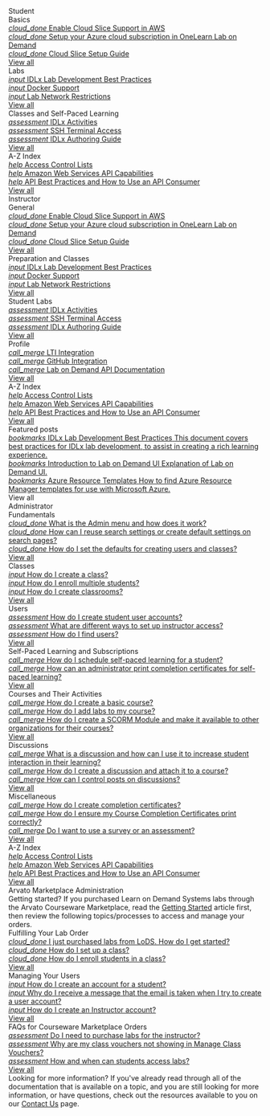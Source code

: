 <style>
    h1:first-of-type {margin-top:0;}
</style>

<div class="categories">
  
  <div class="studentCategory userTypeSection visible">
    <!-- Begin categories section.. -->
    <div class="categoriesHeader">Student</div>
      <div class="cardsContainer">
        <div class="cardContainer">
          <!-- Begin categories section.. -->
          <div class="cloudSlice cardContent">
            <div class="cardHeader">Basics</div>
            <div class="category">
              <a href="/guides/cloud-slice/aws/aws-cloud-slice-setup.md" class="categoryThread">
                <i class="material-icons light-blue">cloud_done</i>
                <span class="categoryTitle">Enable Cloud Slice Support in AWS</span>
              </a>
            </div>
            <div class="category"> 
              <a href="/guides/cloud-slice/microsoft-azure/azure-setup-cloud-sub-pool-in-lod.md" class="categoryThread">
                <i class="material-icons blue">cloud_done</i>
                <span class="categoryTitle">Setup your Azure cloud subscription in OneLearn Lab on Demand</span>
              </a>
            </div>
            <div class="category">  
              <a href="/guides/cloud-slice/cloud-slice.md" class="categoryThread">
                <i class="material-icons light-blue">cloud_done</i>
                <span class="categoryTitle">Cloud Slice Setup Guide</span>
              </a>
            </div>
            <div class="viewAll"><a class="viewAllLink" href="/tms/home-landing-pages/student-landing.md">View all</a></div>
          </div>
        </div>
        <div class="cardContainer">
          <div class="vmLabDev cardContent">
            <div class="cardHeader">Labs</div>
            <div class="category">
              <a href="../lod/idlx-development-best-practices.md" class="categoryThread">
                <i class="material-icons light-green">input</i>
                <span class="categoryTitle">IDLx Lab Development Best Practices</span>
              </a>
            </div>
            <div class="category">
              <a href="/lod/docker.md" class="categoryThread">
                <i class="material-icons green">input</i>
                <span class="categoryTitle">Docker Support</span>
              </a>
            </div>
            <div class="category">
              <a href="/lod/lab-networks.md" class="categoryThread">
                <i class="material-icons light-green">input</i>
                <span class="categoryTitle">Lab Network Restrictions</span>
              </a>
            </div>
            <div class="viewAll"><a class="viewAllLink" href="/tms/home-landing-pages/student-landing.md">View all</a></div>
          </div>
        </div>
        <div class="cardContainer">
          <div class="pbt_scoring cardContent">
            <div class="cardHeader">Classes and Self-Paced Learning</div>
            <div class="category">
              <a href="/lod/activities.md" class="categoryThread">
                <i class="material-icons light-blue">assessment</i>
                <span class="categoryTitle">IDLx Activities</span>
              </a>
            </div>
            <div class="category">
              <a href="terminal-access.md" class="categoryThread">
                <i class="material-icons blue">assessment</i>
                <span class="categoryTitle">SSH Terminal Access</span>
              </a>
            </div>
            <div class="category">
              <a href="/guides/idl2/idlv2-authoring-guide-and-best-practice.md" class="categoryThread">
                <i class="material-icons light-blue">assessment</i>
                <span class="categoryTitle">IDLx Authoring Guide</span>
              </a>
            </div>
            <div class="viewAll"><a class="viewAllLink" href="/tms/home-landing-pages/student-landing.md">View all</a></div>
          </div>
        </div>
        <div class="cardContainer">
          <div class="azIndex cardContent">
            <div class="cardHeader">A-Z Index</div>
            <div class="category">
              <a href="access-control-lists.md" class="categoryThread">
                <i class="material-icons light-green">help</i>
                <span class="categoryTitle">Access Control Lists</span>
              </a>
            </div>
            <div class="category">
              <a href="/lod/aws-capabilities.md" class="categoryThread">
                <i class="material-icons green">help</i>
                <span class="categoryTitle">Amazon Web Services API Capabilities</span>
              </a>
            </div>
            <div class="category">
              <a href="/lod/how-to-use-api-consumer.md" class="categoryThread">
                <i class="material-icons light-green">help</i>
                <span class="categoryTitle">API Best Practices and How to Use an API Consumer</span>
              </a>
            </div>
            <div class="viewAll"><a class="viewAllLink" href="/tms/home-landing-pages/student-landing.md">View all</a></div>
          </div>
        </div>
      </div>
      <!-- -- End categories section -->
    </div>

  <div class="instructorCategory userTypeSection">
  <!-- Begin categories section.. -->
    <div class="categoriesHeader">Instructor</div>
    <div class="cardsContainer">
    <div class="cardContainer">
        <!-- Begin categories section.. -->
        <div class="cloudSlice cardContent">
          <div class="cardHeader">General</div>
          <div class="category">
            <a href="/guides/cloud-slice/aws/aws-cloud-slice-setup.md" class="categoryThread">
              <i class="material-icons light-blue">cloud_done</i>
              <span class="categoryTitle">Enable Cloud Slice Support in AWS</span>
            </a>
          </div>
          <div class="category"> 
            <a href="/guides/cloud-slice/microsoft-azure/azure-setup-cloud-sub-pool-in-lod.md" class="categoryThread">
              <i class="material-icons blue">cloud_done</i>
              <span class="categoryTitle">Setup your Azure cloud subscription in OneLearn Lab on Demand</span>
            </a>
          </div>
          <div class="category">  
            <a href="/guides/cloud-slice/cloud-slice.md" class="categoryThread">
              <i class="material-icons light-blue">cloud_done</i>
              <span class="categoryTitle">Cloud Slice Setup Guide</span>
            </a>
          </div>
          <div class="viewAll"><a class="viewAllLink" href="/tms/home-landing-pages/instructor-landing.md">View all</a></div>
        </div>
      </div>
      <div class="cardContainer">
        <div class="vmLabDev cardContent">
          <div class="cardHeader">Preparation and Classes</div>
          <div class="category">
            <a href="../lod/idlx-development-best-practices.md" class="categoryThread">
              <i class="material-icons light-green">input</i>
              <span class="categoryTitle">IDLx Lab Development Best Practices</span>
            </a>
          </div>
          <div class="category">
            <a href="/lod/docker.md" class="categoryThread">
              <i class="material-icons green">input</i>
              <span class="categoryTitle">Docker Support</span>
            </a>
          </div>
          <div class="category">
            <a href="/lod/lab-networks.md" class="categoryThread">
              <i class="material-icons light-green">input</i>
              <span class="categoryTitle">Lab Network Restrictions</span>
            </a>
          </div>
          <div class="viewAll"><a class="viewAllLink" href="/tms/home-landing-pages/instructor-landing.md">View all</a></div>
        </div>
      </div>
      <div class="cardContainer">
        <div class="pbt_scoring cardContent">
          <div class="cardHeader">Student Labs</div>
          <div class="category">
            <a href="/lod/activities.md" class="categoryThread">
              <i class="material-icons light-blue">assessment</i>
              <span class="categoryTitle">IDLx Activities</span>
            </a>
          </div>
          <div class="category">
            <a href="terminal-access.md" class="categoryThread">
              <i class="material-icons blue">assessment</i>
              <span class="categoryTitle">SSH Terminal Access</span>
            </a>
          </div>
          <div class="category">
            <a href="/guides/idl2/idlv2-authoring-guide-and-best-practice.md" class="categoryThread">
              <i class="material-icons light-blue">assessment</i>
              <span class="categoryTitle">IDLx Authoring Guide</span>
            </a>
          </div>
          <div class="viewAll"><a class="viewAllLink" href="/tms/home-landing-pages/instructor-landing.md">View all</a></div>
        </div>
      </div>
      <div class="cardContainer">
        <div class="lodIntegration cardContent">
          <div class="cardHeader">Profile</div>
          <div class="category">
            <a href="/lod/lab-on-demand-lti-integration.md" class="categoryThread">
              <i class="material-icons light-green">call_merge</i>
              <span class="categoryTitle">LTI Integration</span>
            </a>
          </div>
          <div class="category">
            <a href="/guides/github-integration/github-integration.md" class="categoryThread">
              <i class="material-icons green">call_merge</i>
              <span class="categoryTitle">GitHub Integration</span>
            </a>
          </div>
          <div class="category">
            <a href="/lod/lod-api/lod-api-main.md" class="categoryThread">
              <i class="material-icons light-green">call_merge</i>
              <span class="categoryTitle">Lab on Demand API Documentation</span>
            </a>
          </div>
          <div class="viewAll"><a class="viewAllLink" href="/tms/home-landing-pages/instructor-landing.md">View all</a></div>
        </div>
      </div>
      <div class="cardContainer">
        <div class="azIndex cardContent">
          <div class="cardHeader">A-Z Index</div>
          <div class="category">
            <a href="access-control-lists.md" class="categoryThread">
              <i class="material-icons light-green">help</i>
              <span class="categoryTitle">Access Control Lists</span>
            </a>
          </div>
          <div class="category">
            <a href="/lod/aws-capabilities.md" class="categoryThread">
              <i class="material-icons green">help</i>
              <span class="categoryTitle">Amazon Web Services API Capabilities</span>
            </a>
          </div>
          <div class="category">
            <a href="/lod/how-to-use-api-consumer.md" class="categoryThread">
              <i class="material-icons light-green">help</i>
              <span class="categoryTitle">API Best Practices and How to Use an API Consumer</span>
            </a>
          </div>
          <div class="viewAll"><a class="viewAllLink" href="/lod/home-landing-pages/a-z-index.md">View all</a></div>
        </div>
      </div>
    </div>
  </div>

  <div class="administratorCategory userTypeSection">
  <div class="categoriesHeader">Featured posts</div>
    <div class="cardContainerFull">
      <div class="cardContent">
        <div class="category">
          <a href="/lod/idlx-development-best-practices.md" class="categoryThread">
            <i class="material-icons light-blue">bookmarks</i>
            <span class="categoryTitleFeatured">IDLx Lab Development Best Practices</span>
            <span class="categoryDescription">This document covers best practices for IDLx lab development, to assist in creating a rich learning experience.</span>
          </a>
        </div>
        <div class="category"> 
          <a href="/lod/feature-focus/lod-experience.md" class="categoryThread">
            <i class="material-icons blue">bookmarks</i>
            <span class="categoryTitleFeatured">Introduction to Lab on Demand UI</span>
            <span class="categoryDescription">Explanation of Lab on Demand UI.</span>
          </a>
        </div>
        <div class="category">
          <a href="/guides/cloud-slice/microsoft-azure/cloud-slice-find-resource-templates.md" class="categoryThread">
            <i class="material-icons light-blue">bookmarks</i>
            <span class="categoryTitleFeatured">Azure Resource Templates</span>
            <span class="categoryDescription">How to find Azure Resource Manager templates for use with Microsoft Azure.</span>
          </a>
        </div>
        <div class="viewAll"><a class="viewAllLink">View all</a></div>
      </div>
    </div> 
    <div class="categoriesHeader">Administrator</div>
    <div class="cardsContainer">
      <div class="cardContainer">
        <!-- Begin categories section.. -->
        <div class="cloudSlice cardContent">
          <div class="cardHeader">Fundamentals</div>
          <div class="category">
            <a href="/tms/tms-administrators/tms-fundamentals/admin-menu.md" class="categoryThread">
              <i class="material-icons light-blue">cloud_done</i>
              <span class="categoryTitle">What is the Admin menu and how does it work?</span>
            </a>
          </div>
          <div class="category"> 
            <a href="/tms/tms-administrators/tms-fundamentals/reuse-search-settings-or-create-default-settings-on-search-pages.md" class="categoryThread">
              <i class="material-icons blue">cloud_done</i>
              <span class="categoryTitle">How can I reuse search settings or create default settings on search pages?</span>
            </a>
          </div>
          <div class="category">  
            <a href="/tms/tms-administrators/tms-fundamentals/set-defaults-for-creating-users-and-classes.md" class="categoryThread">
              <i class="material-icons light-blue">cloud_done</i>
              <span class="categoryTitle">How do I set the defaults for creating users and classes?</span>
            </a>
          </div>
          <div class="viewAll"><a class="viewAllLink" href="/tms/home-landing-pages/admin-fundamentals-landing.md">View all</a></div>
        </div>
      </div>
      <div class="cardContainer">
        <div class="vmLabDev cardContent">
          <div class="cardHeader">Classes</div>
          <div class="category">
            <a href="/tms/tms-administrators/classes/schedule/create-class.md" class="categoryThread">
              <i class="material-icons light-green">input</i>
              <span class="categoryTitle">How do I create a class?</span>
            </a>
          </div>
          <div class="category">
            <a href="/tms/tms-administrators/classes/enrollments-roster/enroll-multiple-students.md" class="categoryThread">
              <i class="material-icons green">input</i>
              <span class="categoryTitle">How do I enroll multiple students?</span>
            </a>
          </div>
          <div class="category">
            <a href="/tms/tms-administrators/classes/classrooms-equipment/create-classrooms.md" class="categoryThread">
              <i class="material-icons light-green">input</i>
              <span class="categoryTitle">How do I create classrooms?</span>
            </a>
          </div>
          <div class="viewAll"><a class="viewAllLink" href="/tms/home-landing-pages/admin-classes-landing.md">View all</a></div>
        </div>
      </div>
      <div class="cardContainer">
        <div class="pbt_scoring cardContent">
          <div class="cardHeader">Users</div>
          <div class="category">
            <a href="/tms/tms-administrators/users/student-management/create-student-user-accounts.md" class="categoryThread">
              <i class="material-icons light-blue">assessment</i>
              <span class="categoryTitle">How do I create student user accounts?</span>
            </a>
          </div>
          <div class="category">
            <a href="/tms/tms-administrators/users/instructor-management/different-ways-to-set-up-instructor-access.md" class="categoryThread">
              <i class="material-icons blue">assessment</i>
              <span class="categoryTitle">What are different ways to set up instructor access?</span>
            </a>
          </div>
          <div class="category">
            <a href="/tms/tms-administrators/users/student-management/find-users.md" class="categoryThread">
              <i class="material-icons light-blue">assessment</i>
              <span class="categoryTitle">How do I find users?</span>
            </a>
          </div>
          <div class="viewAll"><a class="viewAllLink" href="/tms/home-landing-pages/admin-users-landing.md">View all</a></div>
        </div>
      </div>
      <div class="cardContainer">
        <div class="lodIntegration cardContent">
          <div class="cardHeader">Self-Paced Learning and Subscriptions</div>
          <div class="category">
            <a href="/tms/tms-administrators/self-paced-learning-and-subscriptions/schedule-self-paced-learning.md" class="categoryThread">
              <i class="material-icons light-green">call_merge</i>
              <span class="categoryTitle">How do I schedule self-paced learning for a student?</span>
            </a>
          </div>
          <div class="category">
            <a href="/tms/tms-administrators/self-paced-learning-and-subscriptions/print-completion-certificates-for-self-pace-learning-by-admin.md" class="categoryThread">
              <i class="material-icons green">call_merge</i>
              <span class="categoryTitle">How can an administrator print completion certificates for self-paced learning?</span>
            </a>
          </div>
          <div class="category">
            <a href="" class="categoryThread">
              <i class="material-icons light-green"></i>
              <span class="categoryTitle"></span>
            </a>
          </div>
          <div class="viewAll"><a class="viewAllLink" href="/tms/home-landing-pages/admin-self-paced-learning-and-subscriptions-landing.md">View all</a></div>
        </div>
      </div>
      <div class="cardContainer">
        <div class="lodIntegration cardContent">
          <div class="cardHeader">Courses and Their Activities</div>
          <div class="category">
            <a href="/tms/tms-administrators/courses-and-activities/overall/create-course.md" class="categoryThread">
              <i class="material-icons light-green">call_merge</i>
              <span class="categoryTitle">How do I create a basic course?</span>
            </a>
          </div>
          <div class="category">
            <a href="/tms/tms-administrators/courses-and-activities/labs/add-labs.md" class="categoryThread">
              <i class="material-icons green">call_merge</i>
              <span class="categoryTitle">How do I add labs to my course?</span>
            </a>
          </div>
          <div class="category">
            <a href="/tms/tms-administrators/courses-and-activities/other-activities/create-scorm-module.md" class="categoryThread">
              <i class="material-icons light-green">call_merge</i>
              <span class="categoryTitle">How do I create a SCORM Module and make it available to other organizations for their courses?</span>
            </a>
          </div>
          <div class="viewAll"><a class="viewAllLink" href="/tms/home-landing-pages/admin-courses-and-activities-landing.md">View all</a></div>
        </div>
      </div>
      <div class="cardContainer">
        <div class="lodIntegration cardContent">
          <div class="cardHeader">Discussions</div>
          <div class="category">
            <a href="/tms/tms-administrators/discussions/what-is-discussion.md" class="categoryThread">
              <i class="material-icons light-green">call_merge</i>
              <span class="categoryTitle">What is a discussion and how can I use it to increase student interaction in their learning?</span>
            </a>
          </div>
          <div class="category">
            <a href="/tms/tms-administrators/discussions/create-discussion.md" class="categoryThread">
              <i class="material-icons green">call_merge</i>
              <span class="categoryTitle">How do I create a discussion and attach it to a course?</span>
            </a>
          </div>
          <div class="category">
            <a href="/tms/tms-administrators/discussions/add-moderators.md" class="categoryThread">
              <i class="material-icons light-green">call_merge</i>
              <span class="categoryTitle">How can I control posts on discussions?</span>
            </a>
          </div>
          <div class="viewAll"><a class="viewAllLink" href="/tms/home-landing-pages/admin-discussions-landing.md">View all</a></div>
        </div>
      </div>
      <div class="cardContainer">
        <div class="lodIntegration cardContent">
          <div class="cardHeader">Miscellaneous</div>
          <div class="category">
            <a href="/tms/tms-administrators/miscellaneous/create-completion-certificates.md" class="categoryThread">
              <i class="material-icons light-green">call_merge</i>
              <span class="categoryTitle">How do I create completion certificates?</span>
            </a>
          </div>
          <div class="category">
            <a href="/tms/tms-administrators/miscellaneous/ensure-completion-certificates-print-correctly.md" class="categoryThread">
              <i class="material-icons green">call_merge</i>
              <span class="categoryTitle">How do I ensure my Course Completion Certificates print correctly?</span>
            </a>
          </div>
          <div class="category">
            <a href="/tms/tms-administrators/miscellaneous/use-survey-or-assessment.md" class="categoryThread">
              <i class="material-icons light-green">call_merge</i>
              <span class="categoryTitle">Do I want to use a survey or an assessment?</span>
            </a>
          </div>
          <div class="viewAll"><a class="viewAllLink" href="/tms/home-landing-pages/admin-miscellaneous-landing.md">View all</a></div>
        </div>
      </div>
      <div class="cardContainer">
        <div class="azIndex cardContent">
          <div class="cardHeader">A-Z Index</div>
          <div class="category">
            <a href="access-control-lists.md" class="categoryThread">
              <i class="material-icons light-green">help</i>
              <span class="categoryTitle">Access Control Lists</span>
            </a>
          </div>
          <div class="category">
            <a href="/lod/aws-capabilities.md" class="categoryThread">
              <i class="material-icons green">help</i>
              <span class="categoryTitle">Amazon Web Services API Capabilities</span>
            </a>
          </div>
          <div class="category">
            <a href="/lod/how-to-use-api-consumer.md" class="categoryThread">
              <i class="material-icons light-green">help</i>
              <span class="categoryTitle">API Best Practices and How to Use an API Consumer</span>
            </a>
          </div>
          <div class="viewAll"><a class="viewAllLink" href="/tms/home-landing-pages/admin-az-landing.md">View all</a></div>
        </div>
      </div>
    </div>
  </div>

  <div class="arvatoMarketplaceAdmin userTypeSection">
  <!-- Begin categories section.. -->
    <div class="categoriesHeader">Arvato Marketplace Administration</div>
    <div class="moreInfo">
      <span class="moreInfo_header">Getting started?</span>
      If you purchased Learn on Demand Systems labs through the Arvato Courseware Marketplace, read the <a href="/tms/arvato-marketplace/fulfilling-marketplace-order/getting-started.md">Getting Started</a> article first, then review the following topics/processes to access and manage your orders.
    </div>
    <div class="cardsContainer">
    <div class="cardContainer">
        <!-- Begin categories section.. -->
        <div class="cloudSlice cardContent">
          <div class="cardHeader">Fulfilling Your Lab Order</div>
          <div class="category">
            <a href="o	/tms/arvato-marketplace/fulfilling-marketplace-order/getting-started.md" class="categoryThread">
              <i class="material-icons light-blue">cloud_done</i>
              <span class="categoryTitle">I just purchased labs from LoDS. How do I get started?</span>
            </a>
          </div>
          <div class="category"> 
            <a href="/tms/arvato-marketplace/fulfilling-marketplace-order/set-up-class.md" class="categoryThread">
              <i class="material-icons blue">cloud_done</i>
              <span class="categoryTitle">How do I set up a class?</span>
            </a>
          </div>
          <div class="category">  
            <a href="/tms/arvato-marketplace/fulfilling-marketplace-order/enroll-students-in-class.md" class="categoryThread">
              <i class="material-icons light-blue">cloud_done</i>
              <span class="categoryTitle">How do I enroll students in a class?</span>
            </a>
          </div>
          <div class="viewAll"><a class="viewAllLink" href="/lod/home-landing-pages/cloud-slice-development-landing.md">View all</a></div>
        </div>
      </div>
      <div class="cardContainer">
        <div class="vmLabDev cardContent">
          <div class="cardHeader">Managing Your Users</div>
          <div class="category">
            <a href="/tms/arvato-marketplace/user-accounts/create-student-account.md" class="categoryThread">
              <i class="material-icons light-green">input</i>
              <span class="categoryTitle">How do I create an account for a student?</span>
            </a>
          </div>
          <div class="category">
            <a href="/tms/arvato-marketplace/user-accounts/email-taken-message.md" class="categoryThread">
              <i class="material-icons green">input</i>
              <span class="categoryTitle">Why do I receive a message that the email is taken when I try to create a user account?</span>
            </a>
          </div>
          <div class="category">
            <a href="/tms/arvato-marketplace/user-accounts/create-instructor-account.md" class="categoryThread">
              <i class="material-icons light-green">input</i>
              <span class="categoryTitle">How do I create an Instructor account?</span>
            </a>
          </div>
          <div class="viewAll"><a class="viewAllLink" href="/lod/home-landing-pages/vm-lab-development-landing.md">View all</a></div>
        </div>
      </div>
      <div class="cardContainer">
        <div class="pbt_scoring cardContent">
          <div class="cardHeader">FAQs for Courseware Marketplace Orders</div>
          <div class="category">
            <a href="/tms/arvato-marketplace/faq-for-arvato-marketplace/purchase-labs-for-instructor.md" class="categoryThread">
              <i class="material-icons light-blue">assessment</i>
              <span class="categoryTitle">Do I need to purchase labs for the instructor?</span>
            </a>
          </div>
          <div class="category">
            <a href="/tms/arvato-marketplace/faq-for-arvato-marketplace/vouchers-not-showing-in-manage-class-vouchers.md" class="categoryThread">
              <i class="material-icons blue">assessment</i>
              <span class="categoryTitle">Why are my class vouchers not showing in Manage Class Vouchers?</span>
            </a>
          </div>
          <div class="category">
            <a href="/tms/arvato-marketplace/faq-for-arvato-marketplace/students-access-labs.md" class="categoryThread">
              <i class="material-icons light-blue">assessment</i>
              <span class="categoryTitle">How and when can students access labs?</span>
            </a>
          </div>
          <div class="viewAll"><a class="viewAllLink" href="/lod/home-landing-pages/pbt-and-scoring-landing.md">View all</a></div>
        </div>
      </div>
    </div>
  </div>

  <div class="moreInfo">
    <span class="moreInfo_header">Looking for more information?</span>
    If you've already read through all of the documentation that is available on a topic, and you are still looking for more information, or have questions, check out the resources available to you on our <a href="/contact-us.md">Contact Us</a> page.
  </div>
</div>
